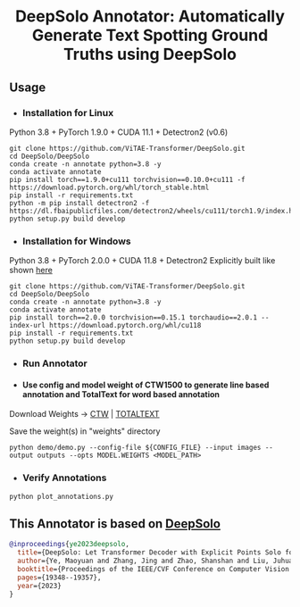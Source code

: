 <h1 align="center">DeepSolo Annotator: Automatically Generate Text Spotting Ground Truths using DeepSolo</h1> 

## Usage

- ### Installation for Linux

Python 3.8 + PyTorch 1.9.0 + CUDA 11.1 + Detectron2 (v0.6)
```
git clone https://github.com/ViTAE-Transformer/DeepSolo.git
cd DeepSolo/DeepSolo
conda create -n annotate python=3.8 -y
conda activate annotate
pip install torch==1.9.0+cu111 torchvision==0.10.0+cu111 -f https://download.pytorch.org/whl/torch_stable.html
pip install -r requirements.txt
python -m pip install detectron2 -f https://dl.fbaipublicfiles.com/detectron2/wheels/cu111/torch1.9/index.html
python setup.py build develop
```

- ### Installation for Windows

Python 3.8 + PyTorch 2.0.0 + CUDA 11.8 + Detectron2 Explicitly built like shown [here](https://blog.csdn.net/weixin_42644340/article/details/109178660)
```
git clone https://github.com/ViTAE-Transformer/DeepSolo.git
cd DeepSolo/DeepSolo
conda create -n annotate python=3.8 -y
conda activate annotate
pip install torch==2.0.0 torchvision==0.15.1 torchaudio==2.0.1 --index-url https://download.pytorch.org/whl/cu118
pip install -r requirements.txt
python setup.py build develop
```


- ### Run Annotator

- #### Use config and model weight of CTW1500 to generate line based annotation and TotalText for word based annotation

Download Weights -> [CTW](https://1drv.ms/u/s!AimBgYV7JjTlgcdsiFgSz-FHgKepqQ?e=56gdHj) | [TOTALTEXT](https://1drv.ms/u/s!AimBgYV7JjTlgcd6XGlbZ-I7WvGslQ?e=rrkXLx)

Save the weight(s) in "weights" directory

```
python demo/demo.py --config-file ${CONFIG_FILE} --input images --output outputs --opts MODEL.WEIGHTS <MODEL_PATH>
```

- ### Verify Annotations

```
python plot_annotations.py
```

## This Annotator is based on [DeepSolo](https://github.com/ViTAE-Transformer/DeepSolo/tree/main/DeepSolo)

```bibtex
@inproceedings{ye2023deepsolo,
  title={DeepSolo: Let Transformer Decoder with Explicit Points Solo for Text Spotting},
  author={Ye, Maoyuan and Zhang, Jing and Zhao, Shanshan and Liu, Juhua and Liu, Tongliang and Du, Bo and Tao, Dacheng},
  booktitle={Proceedings of the IEEE/CVF Conference on Computer Vision and Pattern Recognition},
  pages={19348--19357},
  year={2023}
}
```
